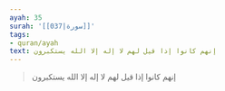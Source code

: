 ```yaml
---
ayah: 35
surah: '[[037|سورة]]'
tags:
- quran/ayah
text: إنهم كانوا إذا قيل لهم لا إله إلا الله يستكبرون
---
```

> إنهم كانوا إذا قيل لهم لا إله إلا الله يستكبرون
